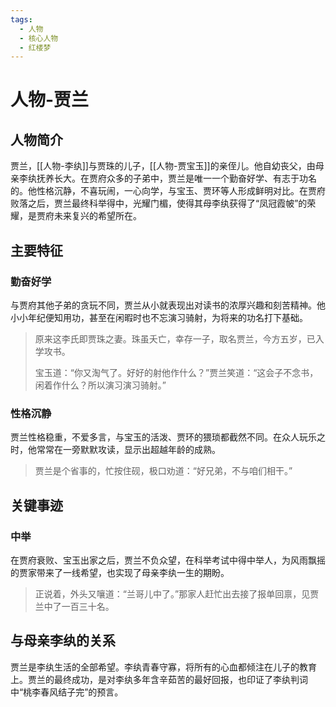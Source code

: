 ```yaml
---
tags:
  - 人物
  - 核心人物
  - 红楼梦
---
```


# 人物-贾兰

## 人物简介

贾兰，[[人物-李纨]]与贾珠的儿子，[[人物-贾宝玉]]的亲侄儿。他自幼丧父，由母亲李纨抚养长大。在贾府众多的子弟中，贾兰是唯一一个勤奋好学、有志于功名的。他性格沉静，不喜玩闹，一心向学，与宝玉、贾环等人形成鲜明对比。在贾府败落之后，贾兰最终科举得中，光耀门楣，使得其母李纨获得了“凤冠霞帔”的荣耀，是贾府未来复兴的希望所在。

## 主要特征

### 勤奋好学
与贾府其他子弟的贪玩不同，贾兰从小就表现出对读书的浓厚兴趣和刻苦精神。他小小年纪便知用功，甚至在闲暇时也不忘演习骑射，为将来的功名打下基础。
> 原来这李氏即贾珠之妻。珠虽夭亡，幸存一子，取名贾兰，今方五岁，已入学攻书。
> 
> 宝玉道：“你又淘气了。好好的射他作什么？”贾兰笑道：“这会子不念书，闲着作什么？所以演习演习骑射。”

### 性格沉静
贾兰性格稳重，不爱多言，与宝玉的活泼、贾环的猥琐都截然不同。在众人玩乐之时，他常常在一旁默默攻读，显示出超越年龄的成熟。
> 贾兰是个省事的，忙按住砚，极口劝道：“好兄弟，不与咱们相干。”

## 关键事迹

### 中举
在贾府衰败、宝玉出家之后，贾兰不负众望，在科举考试中得中举人，为风雨飘摇的贾家带来了一线希望，也实现了母亲李纨一生的期盼。
> 正说着，外头又嚷道：“兰哥儿中了。”那家人赶忙出去接了报单回禀，见贾兰中了一百三十名。

## 与母亲李纨的关系

贾兰是李纨生活的全部希望。李纨青春守寡，将所有的心血都倾注在儿子的教育上。贾兰的最终成功，是对李纨多年含辛茹苦的最好回报，也印证了李纨判词中“桃李春风结子完”的预言。
